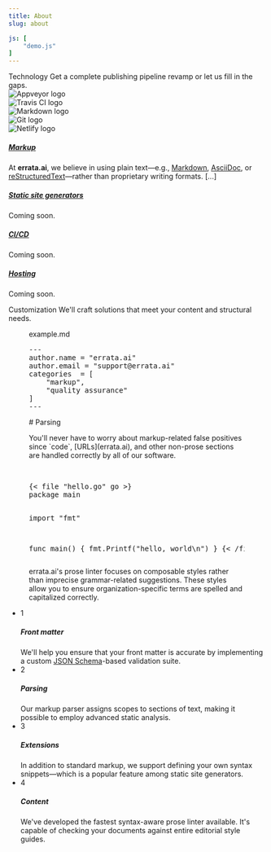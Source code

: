 ```yaml
---
title: About
slug: about

js: [
    "demo.js"
]
---
```


<section class="bg-white">
   <div class="container">
      <div class="row justify-content-center text-center section-intro">
         <div class="col-12 col-md-9 col-lg-8">
            <span id="tech" class="title-decorative">Technology</span>
            <span class="lead">
            Get a complete publishing pipeline revamp or let us fill in the
            gaps.
            </span>
         </div>
      </div>
      <div class="row justify-content-around align-items-center">
         <div class="col-md-6 col-lg-3 d-none d-md-block">
            <div class="gallery" id="gallery">
               <div class="mb-3 pics animation all 2">
                  <img class="img-fluid w-100" src="/img/Appveyor.png" alt="Appveyor logo">
               </div>
               <div class="mb-3 pics animation all 1">
                  <img class="img-fluid w-100" src="/img/travis.png" alt="Travis CI logo">
               </div>
               <div class="mb-3 pics animation all 2">
                  <img class="img-fluid w-100" src="/img/mdown.png" alt="Markdown logo">
               </div>
               <div class="mb-3 pics animation all 1">
                  <img id="col-lead" class="img-fluid w-100" src="/img/git.png" alt="Git logo">
               </div>
               <div class="mb-3 pics animation all 2">
                  <img class="img-fluid w-100" src="/img/netlify.png" alt="Netlify logo">
               </div>
            </div>
         </div>
         <div class="col-12 col-md-8 col-lg-6">
            <div class="accordion" id="accordion-1" data-children=".accordion-item">
               <div class="accordion-item">
                  <a data-toggle="collapse" data-parent="#accordion-1" href="#accordion-panel-1" aria-expanded="true" aria-controls="accordion-1">
                     <h5>Markup</h5>
                     <i class="h5 icon-chevron-small-right"></i>
                  </a>
                  <div id="accordion-panel-1" class="collapse show" role="tabpanel">
                     <p>
                        At <b>errata.ai</b>, we believe in using plain text&mdash;e.g., <a href="https://commonmark.org/">Markdown</a>, <a href="https://asciidoctor.org/">AsciiDoc</a>, or <a href="http://www.sphinx-doc.org/en/master/usage/restructuredtext/basics.html">reStructuredText</a>&mdash;rather
                        than proprietary writing formats. [...]
                     </p>
                  </div>
               </div>
               <div class="accordion-item">
                  <a data-toggle="collapse" data-parent="#accordion-1" href="#accordion-panel-2" aria-expanded="false" aria-controls="accordion-1">
                     <h5>Static site generators</h5>
                     <i class="h5 icon-chevron-small-right"></i>
                  </a>
                  <div id="accordion-panel-2" class="collapse" role="tabpanel">
                     <p>
                        Coming soon.
                     </p>
                  </div>
               </div>
               <div class="accordion-item">
                  <a data-toggle="collapse" data-parent="#accordion-1" href="#accordion-panel-3" aria-expanded="false" aria-controls="accordion-1">
                     <h5>CI/CD</h5>
                     <i class="h5 icon-chevron-small-right"></i>
                  </a>
                  <div id="accordion-panel-3" class="collapse" role="tabpanel">
                     <p>
                        Coming soon.
                     </p>
                  </div>
               </div>
               <div class="accordion-item">
                  <a data-toggle="collapse" data-parent="#accordion-1" href="#accordion-panel-4" aria-expanded="false" aria-controls="accordion-1">
                     <h5>Hosting</h5>
                     <i class="h5 icon-chevron-small-right"></i>
                  </a>
                  <div id="accordion-panel-4" class="collapse" role="tabpanel">
                     <p>
                        Coming soon.
                     </p>
                  </div>
               </div>
            </div>
         </div>
         <!--end of col-->
      </div>
      <!--end of row-->
   </div>
   <!--end of container-->
</section>
<section class="bg-white">
   <div class="container">
      <div class="row justify-content-center text-center section-intro">
         <div class="col-12 col-md-9 col-lg-8">
            <span id="customization" class="title-decorative">Customization</span>
            <span class="lead">
            We'll craft solutions that meet your content and structural needs.
            </span>
         </div>
         <!--end of col-->
      </div>
      <!--end of row-->
      <div class="row row-eq-height justify-content-around align-items-center">
         <div class="col-md-6 d-none d-md-block">
            <figure class="gist window"><figcaption><span class="chrome button close"></span><span class="chrome button minimize"></span><span class="chrome button fullscreen"></span><span class="chrome title">example.md</span></figcaption><pre id="fm-section">---
author.name = "errata.ai"
author.email = "support@errata.ai"
categories  = [
    "markup",
    "quality assurance"
]
---</pre>
                    <span id="syntax-section" class="text-fade">
                    <p><span id="text-heading"># Parsing</span></p>
                    <p>You'll never have to worry about markup-related false positives since <span id="text-code">`code`</span>, <span id="text-link">[URLs](errata.ai)</span>, and other non-prose sections are handled correctly by all of our software.</p></span>
                    <br>
                    <pre id="sc-section" class="text-fade">{< file "hello.go" go >}
package main

import "fmt"

func main() {
    fmt.Printf("hello, world\n")
}
{< /file >}</pre>
                    <span id="style-section" class="text-fade">
                    <p>
                        <span id="text-branding">errata.ai's</span> prose <span id="text-term">linter</span> focuses on composable styles rather than imprecise grammar-related suggestions. These styles allow you to ensure organization-specific terms are spelled and capitalized correctly.
                    </p></span></figure>
         </div>
         <div class="col-12 col-md-6">
            <ul class="nav nav-cards" role="tablist">
               <li>
                  <div class="card active" data-toggle="tab" href="#content-1" role="tab" aria-controls="content-1" aria-selected="true">
                     <div class="card-body">
                        <div class="media align-items-center">
                           <div class="step-circle mr-4">1</div>
                           <div class="media-body">
                              <h5>Front matter</h5>
                              <span>
                                We'll help you ensure that your front matter is accurate by implementing a custom <a href="https://json-schema.org/">JSON Schema</a>-based validation suite.
                              </span>
                           </div>
                        </div>
                     </div>
                  </div>
               </li>
               <li>
                  <div class="card" data-toggle="tab" href="#content-2" role="tab" aria-controls="content-2" aria-selected="false">
                     <div class="card-body">
                        <div class="media align-items-center">
                           <div class="step-circle mr-4">2</div>
                           <div class="media-body">
                              <h5>Parsing</h5>
                              <span>
                              Our markup parser assigns scopes to sections of text, making it possible to employ advanced static analysis.
                              </span>
                           </div>
                        </div>
                     </div>
                  </div>
               </li>
               <li>
                  <div class="card" data-toggle="tab" href="#content-3" role="tab" aria-controls="content-3" aria-selected="false">
                     <div class="card-body">
                        <div class="media align-items-center">
                           <div class="step-circle mr-4">3</div>
                           <div class="media-body">
                              <h5>Extensions</h5>
                              <span>
                              In addition to standard markup, we support defining
                              your own syntax snippets&mdash;which is a popular feature among static site generators.
                              </span>
                           </div>
                        </div>
                     </div>
                  </div>
               </li>
               <li>
                  <div class="card" data-toggle="tab" href="#content-4" role="tab" aria-controls="content-4" aria-selected="false">
                     <div class="card-body">
                        <div class="media align-items-center">
                           <div class="step-circle mr-4">4</div>
                           <div class="media-body">
                              <h5>Content</h5>
                              <span>
                              We've developed the fastest syntax-aware prose
                              linter available. It's capable of checking your
                              documents against entire editorial style guides.
                              </span>
                           </div>
                        </div>
                     </div>
                  </div>
               </li>
            </ul>
         </div>
      </div>
      <!--end of col-->
   <!--end of row-->
   </div>
   <!--end of container-->
</section>


